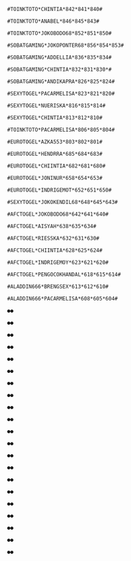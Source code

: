 ```
#TOINKTOTO*CHINTIA*842*841*840#
```

```
#TOINKTOTO*ANABEL*846*845*843#
```

```
#TOINKTOTO*JOKOBODO68*852*851*850#
```

```
#SOBATGAMING*JOKOPONTER68*856*854*853#
```

```
#SOBATGAMING*ADDELLIA*836*835*834#
```

```
#SOBATGAMING*CHINTIA*832*831*830*#
```

```
#SOBATGAMING*ANDIKAPRA*826*825*824#
```

```
#SEXYTOGEL*PACARMELISA*823*821*820#
```

```
#SEXYTOGEL*NUERISKA*816*815*814#
```

```
#SEXYTOGEL*CHINTIA*813*812*810#
```

```
#TOINKTOTO*PACARMELISA*806*805*804#
```

```
#EUROTOGEL*AZKA553*803*802*801#
```

```
#EUROTOGEL*HENDRRA*685*684*683#
```

```
#EUROTOGEL*CHIINTIA*682*681*680#
```

```
#EUROTOGEL*JONINUR*658*654*653#
```

```
#EUROTOGEL*INDRIGEMOT*652*651*650#
```

```
#SEXYTOGEL*JOKOKENDIL68*648*645*643#
```

```
#AFCTOGEL*JOKOBODO68*642*641*640#
```

```
#AFCTOGEL*AISYAH*638*635*634#
```


```
#AFCTOGEL*RIESSKA*632*631*630#
```

```
#AFCTOGEL*CHIINTIA*628*625*624#
```
```
#AFCTOGEL*INDRIGEMOY*623*621*620#
```

```
#AFCTOGEL*PENGOCOKHANDAL*618*615*614#
```

```
#ALADDIN666*BRENGSEX*613*612*610#
```

```
#ALADDIN666*PACARMELISA*608*605*604#
```

```
●●
```

```
●●
```

```
●●
```

```
●●
```

```
●●
```

```
●●
```

```
●●
```

```
●●
```

```
●●
```

```
●●
```

```
●●
```

```
●●
```

```
●●
```

```
●●
```

```
●●
```

```
●●
```

```
●●
```

```
●●
```

```
●●
```

```
●●
```

```
●●
```

